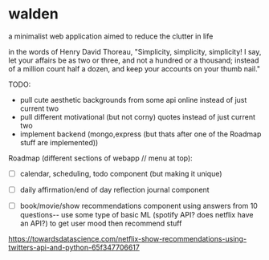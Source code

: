 # walden
a minimalist web application aimed to reduce the clutter in life


in the words of Henry David Thoreau, "Simplicity, simplicity, simplicity! I say, let your affairs be as two or three, and not a hundred or a thousand; instead of a million count half a dozen, and keep your accounts on your thumb nail."


TODO: 
  - pull cute aesthetic backgrounds from some api online instead of just current two 
  - pull different motivational (but not corny) quotes instead of just current two 
  - implement backend (mongo,express (but thats after one of the Roadmap stuff are implemented))

Roadmap (different sections of webapp // menu at top): 
  - [ ] calendar, scheduling, todo component (but making it unique)
  - [ ] daily affirmation/end of day reflection journal component
  - [ ] book/movie/show recommendations component using answers from 10 questions-- use some type of basic ML (spotify API? does netflix have an API?) to get user mood then recommend stuff 


https://towardsdatascience.com/netflix-show-recommendations-using-twitters-api-and-python-65f347706617
